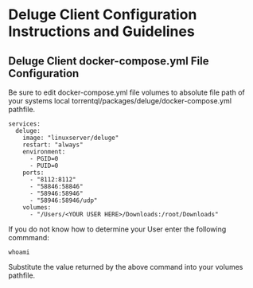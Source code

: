 # Deluge Client Configuration Instructions and Guidelines

## Deluge Client docker-compose.yml File Configuration 


Be sure to edit docker-compose.yml file volumes to absolute file path of your systems local torrentql/packages/deluge/docker-compose.yml pathfile.

```version: '3.3'
services:
  deluge:
    image: "linuxserver/deluge"
    restart: "always"
    environment:
      - PGID=0
      - PUID=0
    ports:
      - "8112:8112"
      - "58846:58846"
      - "58946:58946"
      - "58946:58946/udp"
    volumes:
      - "/Users/<YOUR USER HERE>/Downloads:/root/Downloads"
```

If you do not know how to determine your User enter the following commmand:

```whoami```

Substitute the value returned by the above command into your volumes pathfile.


